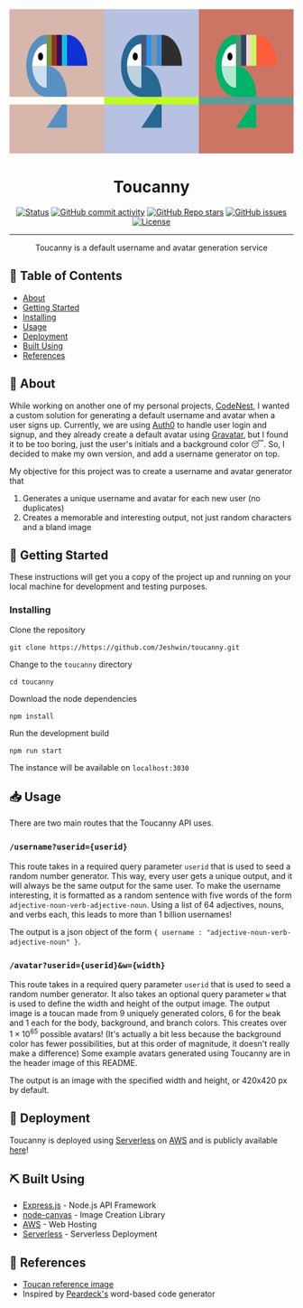 <p align="center">
  <a href="" rel="noopener">
 <img width=768px height=256px src="Toucanny Collage.png" alt="Project logo"></a>
</p>

<h1 align="center">Toucanny</h1>

<div align="center">

[![Status](https://img.shields.io/badge/status-active-success.svg)]()
[![GitHub commit activity](https://img.shields.io/github/commit-activity/t/Jeshwin/toucanny)](https://github.com/Jeshwin/toucanny)
[![GitHub Repo stars](https://img.shields.io/github/stars/Jeshwin/toucanny)](https://github.com/Jeshwin/toucanny)
[![GitHub issues](https://img.shields.io/github/issues/Jeshwin/toucanny)](https://github.com/Jeshwin/toucanny/issues)
[![License](https://img.shields.io/badge/license-MIT-blue.svg)](/LICENSE)

</div>

---

<p align="center">
  Toucanny is a default username and avatar generation service
  <br> 
</p>

## 📝 Table of Contents

-   [About](#about)
-   [Getting Started](#getting_started)
-   [Installing](#installing)
-   [Usage](#usage)
-   [Deployment](#deployment)
-   [Built Using](#built_using)
-   [References](#references)

## 🧐 About <a name = "about"></a>

While working on another one of my personal projects, [CodeNest](https://www.codenest.space), I wanted a custom solution for generating a default username and avatar when a user signs up. Currently, we are using [Auth0](https://auth0.com) to handle user login and signup, and they already create a default avatar using [Gravatar](https://gravatar.com), but I found it to be too boring, just the user's initials and a background color 😴. So, I decided to make my own version, and add a username generator on top.

My objective for this project was to create a username and avatar generator that

1. Generates a unique username and avatar for each new user (no duplicates)
2. Creates a memorable and interesting output, not just random characters and a bland image

## 🏁 Getting Started <a name = "getting_started"></a>

These instructions will get you a copy of the project up and running on your local machine for development and testing purposes.

### Installing <a name = "installing"></a>

Clone the repository

```
git clone https://https://github.com/Jeshwin/toucanny.git
```

Change to the `toucanny` directory

```
cd toucanny
```

Download the node dependencies

```
npm install
```

Run the development build

```
npm run start
```

The instance will be available on `localhost:3030`

## 📥 Usage <a name="usage"></a>

There are two main routes that the Toucanny API uses.

### `/username?userid={userid}`

This route takes in a required query parameter `userid` that is used to seed a random number generator. This way, every user gets a unique output, and it will always be the same output for the same user. To make the username interesting, it is formatted as a random sentence with five words of the form `adjective-noun-verb-adjective-noun`. Using a list of 64 adjectives, nouns, and verbs each, this leads to more than 1 billion usernames!

The output is a json object of the form `{ username : "adjective-noun-verb-adjective-noun" }`.

### `/avatar?userid={userid}&w={width}`

This route takes in a required query parameter `userid` that is used to seed a random number generator. It also takes an optional query parameter `w` that is used to define the width and height of the output image. The output image is a toucan made from 9 uniquely generated colors, 6 for the beak and 1 each for the body, background, and branch colors. This creates over $1 \times 10^{65}$ possible avatars! (It's actually a bit less because the background color has fewer possibilities, but at this order of magnitude, it doesn't really make a difference) Some example avatars generated using Toucanny are in the header image of this README.

The output is an image with the specified width and height, or 420x420 px by default.

## 🚀 Deployment <a name = "deployment"></a>

Toucanny is deployed using [Serverless](https://www.serverless.com/) on [AWS](https://aws.amazon.com/) and is publicly available [here](https://w4lnqfdtdj.execute-api.us-east-1.amazonaws.com/dev)!

## ⛏️ Built Using <a name = "built_using"></a>

-   [Express.js](https://expressjs.com/) - Node.js API Framework
-   [node-canvas](https://www.npmjs.com/package/canvas) - Image Creation Library
-   [AWS](https://aws.amazon.com/) - Web Hosting
-   [Serverless](https://www.serverless.com/) - Serverless Deployment

## 📜 References <a name = "references"></a>

-   [Toucan reference image](https://dribbble.com/shots/3706929-Toucan)
-   Inspired by [Peardeck's](https://www.peardeck.com/) word-based code generator
